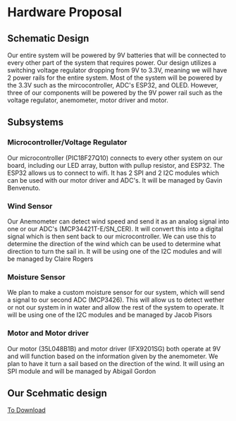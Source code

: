 # Hardware Proposal

## Schematic Design
  Our entire system will be powered by 9V batteries that will be connected to every other part of the system that requires power. Our design utilizes a switching voltage regulator dropping from 9V to 3.3V, meaning we will have 2 power rails for the entire system. Most of the system will be powered by the 3.3V such as the mircocontroller, ADC's ESP32, and OLED. However, three of our components will be powered by the 9V power rail such as the voltage regulator, anemometer, motor driver and motor.

## Subsystems

### Microcontroller/Voltage Regulator
  Our microcontroller (PIC18F27Q10) connects to every other system on our board, including our LED array, button with pullup resistor, and ESP32. The ESP32 allows us to connect to wifi. It has 2 SPI and 2 I2C modules which can be used with our motor driver and ADC's. It will be managed by Gavin Benvenuto.

### Wind Sensor
  Our Anemometer can detect wind speed and send it as an analog signal into one or our ADC's (MCP34421T-E/SN_CER). It will convert this into a digital signal which is then sent back to our microcontroller. We can use this to determine the direction of the wind which can be used to determine what direction to turn the sail in. It will be using one of the I2C modules and will be managed by Claire Rogers
  
### Moisture Sensor
  We plan to make a custom moisture sensor for our system, which will send a signal to our second ADC (MCP3426). This will allow us to detect wether or not our system in in water and allow the rest of the system to operate. It will be using one of the I2C modules and be managed by Jacob Pisors
  
### Motor and Motor driver
  Our motor (35L048B1B) and motor driver (IFX9201SG) both operate at 9V and will function based on the information given by the anemometer. We plan to have it turn a sail based on the direction of the wind. It will using an SPI module and will be managed by Abigail Gordon

## Our Scehmatic design

[To Download](https://github.com/EGR314Team206/egr314team206.github.io/files/10842676/SystemDesignCheckpoint2.pdf)
